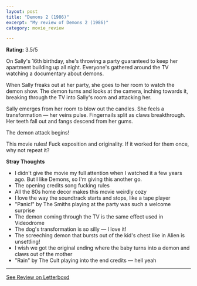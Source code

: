 ```yaml
---
layout: post
title: "Demons 2 (1986)"
excerpt: "My review of Demons 2 (1986)"
category: movie_review

---
```


**Rating:** 3.5/5

On Sally's 16th birthday, she's throwing a party guaranteed to keep her apartment building up all night. Everyone's gathered around the TV watching a documentary about demons.

When Sally freaks out at her party, she goes to her room to watch the demon show. The demon turns and looks at the camera, inching towards it, breaking through the TV into Sally's room and attacking her.

Sally emerges from her room to blow out the candles. She feels a transformation — her veins pulse. Fingernails split as claws breakthrough. Her teeth fall out and fangs descend from her gums.

The demon attack begins!

This movie rules! Fuck exposition and originality. If it worked for them once, why not repeat it?

<b>Stray Thoughts</b>
* I didn't give the movie my full attention when I watched it a few years ago. But I like Demons, so I'm giving this another go.
* The opening credits song fucking rules
* All the 80s home decor makes this movie weirdly cozy
* I love the way the soundtrack starts and stops, like a tape player
* "Panic!" by The Smiths playing at the party was such a welcome surprise
* The demon coming through the TV is the same effect used in Videodrome
* The dog's transformation is so silly — I love it!
* The screeching demon that bursts out of the kid's chest like in Alien is unsettling!
* I wish we got the original ending where the baby turns into a demon and claws out of the mother
* "Rain" by The Cult playing into the end credits — hell yeah

<hr>

[See Review on Letterboxd](https://boxd.it/57lUhd)
